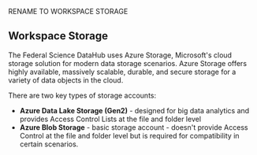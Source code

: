 RENAME TO WORKSPACE STORAGE

## Workspace Storage

The Federal Science DataHub uses Azure Storage, Microsoft's cloud storage solution for modern data storage scenarios. Azure Storage offers highly available, massively scalable, durable, and secure storage for a variety of data objects in the cloud. 

There are two key types of storage accounts:

- **Azure Data Lake Storage (Gen2)** - designed for big data analytics and provides Access Control Lists at the file and folder level
- **Azure Blob Storage** - basic storage account - doesn't provide Access Control at the file and folder level but is required for compatibility in certain scenarios.
